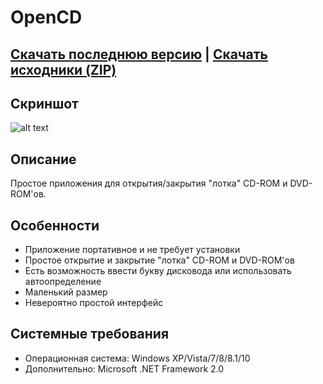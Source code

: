# OpenCD
## [Скачать последнюю версию](https://github.com/Zalexanninev15/OpenCD/releases/tag/1.1) | [Скачать исходники (ZIP)](https://github.com/Zalexanninev15/OpenCD/archive/master.zip)

## Скриншот
![alt text](https://i.imgur.com/fszB3aC.png)

## Описание
Простое приложения для открытия/закрытия "лотка" CD-ROM и DVD-ROM'ов.

## Особенности
* Приложение портативное и не требует установки
* Простое открытие и закрытие "лотка" CD-ROM и DVD-ROM'ов
* Есть возможность ввести букву дисковода или использовать автоопределение
* Маленький размер
* Невероятно простой интерфейс

## Системные требования
* Операционная система: Windows XP/Vista/7/8/8.1/10
* Дополнительно: Microsoft .NET Framework 2.0
